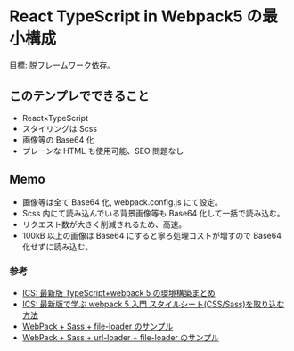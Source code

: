 # React TypeScript in Webpack5 の最小構成

目標: 脱フレームワーク依存。

## このテンプレでできること

- React×TypeScript
- スタイリングは Scss
- 画像等の Base64 化
- プレーンな HTML も使用可能、SEO 問題なし

## Memo

- 画像等は全て Base64 化, webpack.config.js にて設定。
- Scss 内にて読み込んでいる背景画像等も Base64 化して一括で読み込む。
- リクエスト数が大きく削減されるため、高速。
- 100kB 以上の画像は Base64 にすると寧ろ処理コストが増すので Base64 化せずに読み込む。

### 参考

- [ICS: 最新版 TypeScript+webpack 5 の環境構築まとめ](https://ics.media/entry/16329/)
- [ICS: 最新版で学ぶ webpack 5 入門 スタイルシート(CSS/Sass)を取り込む方法](https://ics.media/entry/17376/)
- [WebPack + Sass + file-loader のサンプル](https://github.com/ics-creative/170330_webpack/tree/master/tutorial-sass-image-file)
- [WebPack + Sass + url-loader + file-loader のサンプル](https://github.com/ics-creative/170330_webpack/tree/master/tutorial-sass-image-url-limit)
